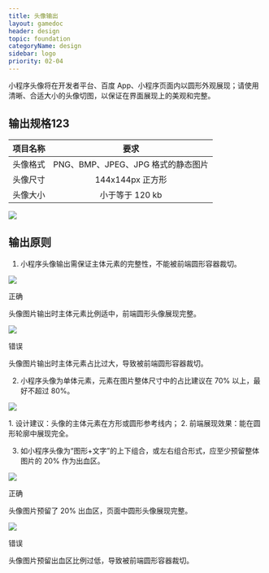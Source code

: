 ```yaml
---
title: 头像输出
layout: gamedoc
header: design
topic: foundation
categoryName: design
sidebar: logo
priority: 02-04
---
```

小程序头像将在开发者平台、百度 App、小程序页面内以圆形外观展现；请使用清晰、合适大小的头像切图，以保证在界面展现上的美观和完整。

## 输出规格123
|项目名称|要求|
|:--:|:--:|
|头像格式|PNG、BMP、JPEG、JPG 格式的静态图片|
|头像尺寸| 144x144px 正方形|
|头像大小| 小于等于 120 kb|

<div class="m-doc-custom-examples-correct">
		<img src="/img/game/design/foundation/logo/1.png">
</div>

## 输出原则

1. 小程序头像输出需保证主体元素的完整性，不能被前端圆形容器裁切。
<div class="m-doc-custom-examples">
	<div class="m-doc-custom-examples-correct">
		<img src="/img/game/design/foundation/logo/2-1.png">
		<p class="m-doc-custom-examples-title">正确</p><p class="m-doc-custom-examples-text">头像图片输出时主体元素比例适中，前端圆形头像展现完整。</p>
	</div>
	<div class="m-doc-custom-examples-error ">
		<img src="/img/game/design/foundation/logo/2-2.png">
		<p class="m-doc-custom-examples-title">错误</p><p class="m-doc-custom-examples-text">头像图片输出时主体元素占比过大，导致被前端圆形容器裁切。</p>
	</div>
</div>

2. 小程序头像为单体元素，元素在图片整体尺寸中的占比建议在 70% 以上，最好不超过 80%。

<div class="m-doc-custom-examples-correct">
		<img src="/img/game/design/foundation/logo/3.png"><p class="m-doc-custom-examples-text">1. 设计建议：头像的主体元素在方形或圆形参考线内；
		2. 前端展现效果：能在圆形轮廓中展现完全。</p>
	</div>

3. 如小程序头像为“图形+文字”的上下组合，或左右组合形式，应至少预留整体图片的 20% 作为出血区。

<div class="m-doc-custom-examples">
	<div class="m-doc-custom-examples-correct">
		<img src="/img/game/design/foundation/logo/4-1.png">
		<p class="m-doc-custom-examples-title">正确</p><p class="m-doc-custom-examples-text">头像图片预留了 20% 出血区，页面中圆形头像展现完整。</p>
	</div>
	<div class="m-doc-custom-examples-error ">
		<img src="/img/game/design/foundation/logo
/4-2.png">
		<p class="m-doc-custom-examples-title">错误</p><p class="m-doc-custom-examples-text">头像图片预留出血区比例过低，导致被前端圆形容器裁切。</p>
	</div>
</div>
